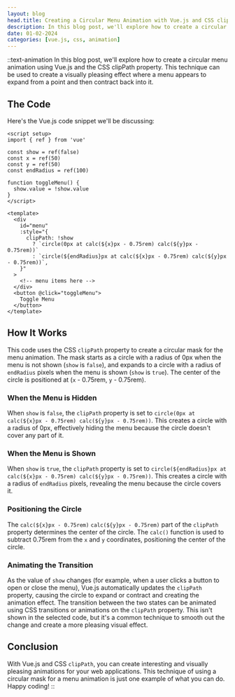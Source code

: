 ```yaml
---
layout: blog
head.title: Creating a Circular Menu Animation with Vue.js and CSS clipPath
description: In this blog post, we'll explore how to create a circular menu animation using Vue.js and the CSS clipPath property. This technique can be used to create a visually pleasing effect where a menu appears to expand from a point and then contract back into it.
date: 01-02-2024
categories: [vue.js, css, animation]
---
```


::text-animation
In this blog post, we'll explore how to create a circular menu animation using Vue.js and the CSS clipPath property. This technique can be used to create a visually pleasing effect where a menu appears to expand from a point and then contract back into it.

## The Code
Here's the Vue.js code snippet we'll be discussing:

```vue
<script setup>
import { ref } from 'vue'

const show = ref(false)
const x = ref(50)
const y = ref(50)
const endRadius = ref(100)

function toggleMenu() {
  show.value = !show.value
}
</script>

<template>
  <div
    id="menu"
    :style="{
      clipPath: !show
        ? `circle(0px at calc(${x}px - 0.75rem) calc(${y}px - 0.75rem))`
        : `circle(${endRadius}px at calc(${x}px - 0.75rem) calc(${y}px - 0.75rem))`,
    }"
  >
    <!-- menu items here -->
  </div>
  <button @click="toggleMenu">
    Toggle Menu
  </button>
</template>
```

## How It Works

This code uses the CSS `clipPath` property to create a circular mask for the menu animation. The mask starts as a circle with a radius of 0px when the menu is not shown (`show` is `false`), and expands to a circle with a radius of `endRadius` pixels when the menu is shown (`show` is `true`). The center of the circle is positioned at (`x` - 0.75rem, `y` - 0.75rem).

### When the Menu is Hidden

When `show` is `false`, the `clipPath` property is set to `circle(0px at calc(${x}px - 0.75rem) calc(${y}px - 0.75rem))`. This creates a circle with a radius of 0px, effectively hiding the menu because the circle doesn't cover any part of it.

### When the Menu is Shown

When `show` is `true`, the `clipPath` property is set to `circle(${endRadius}px at calc(${x}px - 0.75rem) calc(${y}px - 0.75rem))`. This creates a circle with a radius of `endRadius` pixels, revealing the menu because the circle covers it.

### Positioning the Circle

The `calc(${x}px - 0.75rem)` `calc(${y}px - 0.75rem)` part of the `clipPath` property determines the center of the circle. The `calc()` function is used to subtract 0.75rem from the `x` and `y` coordinates, positioning the center of the circle.

### Animating the Transition

As the value of `show` changes (for example, when a user clicks a button to open or close the menu), Vue.js automatically updates the `clipPath` property, causing the circle to expand or contract and creating the animation effect. The transition between the two states can be animated using CSS transitions or animations on the `clipPath` property. This isn't shown in the selected code, but it's a common technique to smooth out the change and create a more pleasing visual effect.

## Conclusion

With Vue.js and CSS `clipPath`, you can create interesting and visually pleasing animations for your web applications. This technique of using a circular mask for a menu animation is just one example of what you can do. Happy coding!
::
